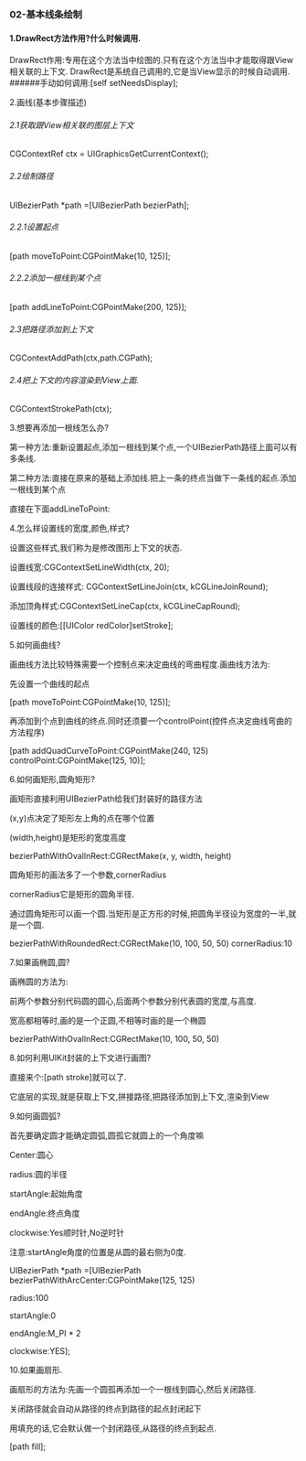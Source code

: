### 02-基本线条绘制



####  1.DrawRect方法作用?什么时候调用.
 DrawRect作用:专用在这个方法当中绘图的.只有在这个方法当中才能取得跟View相关联的上下文.
 DrawRect是系统自己调用的,它是当View显示的时候自动调用.
 ######手动如何调用:[self setNeedsDisplay];

 2.画线\(基本步骤描述\)

 ###### 2.1获取跟View相关联的图层上下文

 CGContextRef ctx = UIGraphicsGetCurrentContext();



 ###### 2.2绘制路径

 UIBezierPath *path =[UIBezierPath bezierPath\];



######  2.2.1设置起点

[path moveToPoint:CGPointMake(10, 125)];



 ###### 2.2.2添加一根线到某个点

[path addLineToPoint:CGPointMake\(200, 125\)\];



 ###### 2.3把路径添加到上下文

 CGContextAddPath(ctx,path.CGPath\);



######  2.4把上下文的内容渲染到View上面.
 CGContextStrokePath(ctx);



 3.想要再添加一根线怎么办?

第一种方法:重新设置起点,添加一根线到某个点,一个UIBezierPath路径上面可以有多条线.

第二种方法:直接在原来的基础上添加线.把上一条的终点当做下一条线的起点.添加一根线到某个点

直接在下面addLineToPoint:



 4.怎么样设置线的宽度,颜色,样式?

设置这些样式,我们称为是修改图形上下文的状态.

设置线宽:CGContextSetLineWidth\(ctx, 20\);

设置线段的连接样式: CGContextSetLineJoin\(ctx, kCGLineJoinRound\);

添加顶角样式:CGContextSetLineCap\(ctx, kCGLineCapRound\);

设置线的颜色:\[\[UIColor redColor\]setStroke\];



 5.如何画曲线?



画曲线方法比较特殊需要一个控制点来决定曲线的弯曲程度.画曲线方法为:

先设置一个曲线的起点

\[path moveToPoint:CGPointMake\(10, 125\)\];

再添加到个点到曲线的终点.同时还须要一个controlPoint\(控件点决定曲线弯曲的方法程序\)

\[path addQuadCurveToPoint:CGPointMake\(240, 125\) controlPoint:CGPointMake\(125, 10\)\];



 6.如何画矩形,圆角矩形?



画矩形直接利用UIBezierPath给我们封装好的路径方法

 \(x,y\)点决定了矩形左上角的点在哪个位置

 \(width,height\)是矩形的宽度高度

 bezierPathWithOvalInRect:CGRectMake\(x, y, width, height\)



圆角矩形的画法多了一个参数,cornerRadius

 cornerRadius它是矩形的圆角半径.

通过圆角矩形可以画一个圆.当矩形是正方形的时候,把圆角半径设为宽度的一半,就是一个圆.

 bezierPathWithRoundedRect:CGRectMake\(10, 100, 50, 50\) cornerRadius:10



 7.如果画椭圆,圆?



画椭圆的方法为:

前两个参数分别代码圆的圆心,后面两个参数分别代表圆的宽度,与高度.

宽高都相等时,画的是一个正圆,不相等时画的是一个椭圆

 bezierPathWithOvalInRect:CGRectMake\(10, 100, 50, 50\)



 8.如何利用UIKit封装的上下文进行画图?

直接来个:\[path stroke\]就可以了.

它底层的实现,就是获取上下文,拼接路径,把路径添加到上下文,渲染到View



 9.如何画圆弧?



首先要确定圆才能确定圆弧,圆孤它就圆上的一个角度嘛



 Center:圆心

 radius:圆的半径

 startAngle:起始角度

 endAngle:终点角度

 clockwise:Yes顺时针,No逆时针



注意:startAngle角度的位置是从圆的最右侧为0度.



 UIBezierPath \*path =\[UIBezierPath bezierPathWithArcCenter:CGPointMake\(125, 125\)

 radius:100

 startAngle:0

 endAngle:M\_PI \* 2

 clockwise:YES\];





 10.如果画扇形.

画扇形的方法为:先画一个圆孤再添加一个一根线到圆心,然后关闭路径.

关闭路径就会自动从路径的终点到路径的起点封闭起下

用填充的话,它会默认做一个封闭路径,从路径的终点到起点.

\[path fill\];

